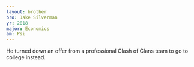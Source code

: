 ```yaml
---
layout: brother
bro: Jake Silverman
yr: 2018
major: Economics
am: Psi
---
```

He turned down an offer from a professional Clash of Clans team to go to college instead.